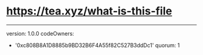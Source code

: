 
# https://tea.xyz/what-is-this-file
---
version: 1.0.0
codeOwners:
  - '0xc808B8A1D8885b9BD32B6F4A55f82C527B3ddDc1'
quorum: 1
